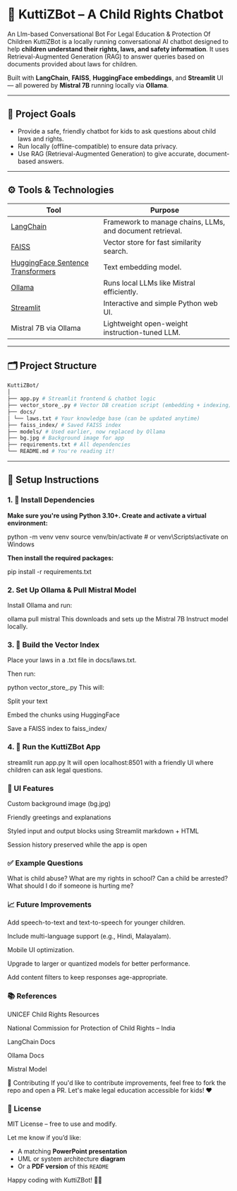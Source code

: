 
# 🤖 KuttiZBot – A Child Rights Chatbot
An Llm-based Conversational Bot For Legal Education &amp; Protection Of Children
KuttiZBot is a locally running conversational AI chatbot designed to help **children understand their rights, laws, and safety information**. It uses Retrieval-Augmented Generation (RAG) to answer queries based on documents provided about laws for children.

Built with **LangChain**, **FAISS**, **HuggingFace embeddings**, and **Streamlit** UI — all powered by **Mistral 7B** running locally via **Ollama**.

---

## 🧠 Project Goals

- Provide a safe, friendly chatbot for kids to ask questions about child laws and rights.
- Run locally (offline-compatible) to ensure data privacy.
- Use RAG (Retrieval-Augmented Generation) to give accurate, document-based answers.

---

## ⚙️ Tools & Technologies

| Tool                | Purpose                                                                 |
|---------------------|-------------------------------------------------------------------------|
| [LangChain](https://www.langchain.com/) | Framework to manage chains, LLMs, and document retrieval.       |
| [FAISS](https://github.com/facebookresearch/faiss)         | Vector store for fast similarity search.                        |
| [HuggingFace Sentence Transformers](https://www.sbert.net/) | Text embedding model.                                           |
| [Ollama](https://ollama.com)            | Runs local LLMs like Mistral efficiently.                      |
| [Streamlit](https://streamlit.io/)      | Interactive and simple Python web UI.                          |
| Mistral 7B via Ollama                   | Lightweight open-weight instruction-tuned LLM.                 |

---

## 🗂️ Project Structure
```bash
KuttiZBot/
│
├── app.py # Streamlit frontend & chatbot logic
├── vector_store_.py # Vector DB creation script (embedding + indexing)
├── docs/
│ └── laws.txt # Your knowledge base (can be updated anytime)
├── faiss_index/ # Saved FAISS index
├── models/ # Used earlier, now replaced by Ollama
├── bg.jpg # Background image for app
├── requirements.txt # All dependencies
└── README.md # You're reading it!


```

---

## 🚀 Setup Instructions

### 1. 🔧 Install Dependencies

**Make sure you're using Python 3.10+. Create and activate a virtual environment:**


python -m venv venv
source venv/bin/activate  # or venv\Scripts\activate on Windows


**Then install the required packages:**

pip install -r requirements.txt


### 2. Set Up Ollama & Pull Mistral Model
Install Ollama and run:



ollama pull mistral
This downloads and sets up the Mistral 7B Instruct model locally.

### 3. 🧠 Build the Vector Index
Place your laws in a .txt file in docs/laws.txt.

Then run:

python vector_store_.py
This will:

Split your text

Embed the chunks using HuggingFace

Save a FAISS index to faiss_index/

### 4. 🧒 Run the KuttiZBot App

streamlit run app.py
It will open localhost:8501 with a friendly UI where children can ask legal questions.

### 🎨 UI Features
Custom background image (bg.jpg)

Friendly greetings and explanations

Styled input and output blocks using Streamlit markdown + HTML

Session history preserved while the app is open

### ✅ Example Questions

What is child abuse?
What are my rights in school?
Can a child be arrested?
What should I do if someone is hurting me?

### 📈 Future Improvements
Add speech-to-text and text-to-speech for younger children.

Include multi-language support (e.g., Hindi, Malayalam).

Mobile UI optimization.

Upgrade to larger or quantized models for better performance.

Add content filters to keep responses age-appropriate.

### 📚 References
UNICEF Child Rights Resources

National Commission for Protection of Child Rights – India

LangChain Docs

Ollama Docs

Mistral Model

🤝 Contributing
If you'd like to contribute improvements, feel free to fork the repo and open a PR. Let's make legal education accessible for kids! ❤️

### 📄 License
MIT License – free to use and modify.



Let me know if you’d like:
- A matching **PowerPoint presentation**
- UML or system architecture **diagram**
- Or a **PDF version** of this `README`

Happy coding with KuttiZBot! 🧒💬
